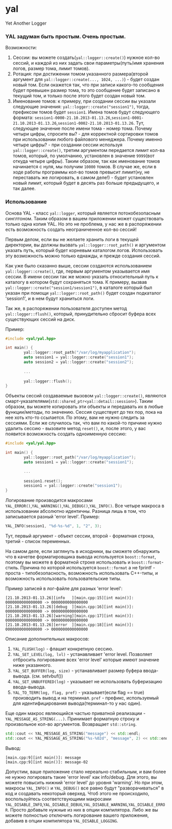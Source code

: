 yal
===

Yet Another Logger

### YAL задуман быть простым. Очень простым.

Возможности:

1. Сессии: вы можете создать(`yal::logger::create()`) нужное кол-во сессий, и каждой из них задать свои параметры(путь/имя хранения логов, размер тома, лимит томов).
2. Ротация: при достижении томом указанного размера(второй аргумент для `yal::logger::create(..., 1024, ...)`) - будет создан новый том. Если окажется так, что при записи какого-то сообщения будет превышен размер тома, то это сообщение будет записано в текущий том, и только после этого будет создан новый том.
3. Именование томов: к примеру, при создании сессии вы указали следующие значения: `yal::logger::create("session1")`, тогда, префиксом томов будет `session1`. Имена томов будут следующего формата: `session1-0000-21.10.2013-01.13.26`,`session1-0001-21.10.2013-01.13.26`,`session1-0002-21.10.2013-01.13.26`. Тут, следующее значение после имени тома - номер тома. Почему четыри цифры, спросите вы? - для корректной сортировки томов при использовании любого файлового менеджера. Почему именно четыре цифры? - при создании сессии используя `yal::logger::create()`, третим аргументом передается лимит кол-ва томов, который, по умолчанию, установлен в значение `9999`(вот откуда четыре цифры). Таким образом, так как именование томов начинается с нуля, мы получим `10000` томов. В случае же, если в ходе работы программы кол-во томов превысит лимит(ну, не переставать же логировать, в самом деле!) - будет установлен новый лимит, который будет в десять раз больше предыдущего, и так далее.

### Использование

Основа YAL - класс `yal::logger`, который является потокобезопасным синглтоном. Таким образом в вашем приложении может существовать только одна копия YAL. Но это не проблема, у нас же в распоряжении есть возможность создать неограниченное кол-во сессий!

Первым делом, если вы не желаете хранить логи в текущей директории, вы должны вызвать `yal::logger::root_path()` и аргументом указать путь, который будет корневым каталогом логов. Использовать эту возможность можно только еднажды, и прежде создания сессий.

Как уже было сказанно выше, сессии создаются использованием `yal::logger::create()`, где, первым аргументом указывается имя сессии. В имени сессии так же можно указать относительный путь к каталогу в котором будут сохраняться тома. К примеру, вызвав `yal::logger::create("session1/session1")`, в каталоге который был указан при помощи `yal::logger::root_path()` будет создан подкаталог 'session1', и в нем будут храниться логи.

Так же, в распоряжении пользователя доступен метод `yal::logger::flush()`, который, принудительно сбросит буфера всех существующих сессий на диск.

Пример:
```cpp
#include <yal/yal.hpp>

int main() {
        yal::logger::root_path("/var/log/myapplication");
        auto session1 = yal::logger::create("session1");
        auto session2 = yal::logger::create("session2");
        
        ...
        
        yal::logger::flush();
}
```

Объекты сессий создаваемые вызовом `yal::logger::create()`, являются смарт-указателями(`std::shared_ptr<yal::detail::session>`). Таким образом, вы можете копировать эти объекты и передавать их в любые функции/методы, по значению. Сессия существует до тех пор, пока на нее хоть кто-то ссылается. По этому, вам не нужно следить за сессиями. Если же случилось так, что вам по какой-то причине нужно удалить сессию - вызовите метод `reset()`, и, после этого, у вас появится возможность создать одноименную сессию:
```cpp
#include <yal/yal.hpp>

int main() {
        yal::logger::root_path("/var/log/myapplication");
        auto session1 = yal::logger::create("session1");

        ...
        
        session1.reset();
        session1 = yal::logger::create("session1");
}
```

Логирование производится макросами `YAL_ERROR()`,`YAL_WARNING()`,`YAL_DEBUG()`,`YAL_INFO()`. Все четыре макроса в использовании абсолютно идентичны. Разница лишь в том, что записывается разный 'error level'.
Пример:
```cpp
YAL_INFO(session1, "%d-%s-%d", 1, "2", 3);
```

Тут, первый аргумент - объект сессии, второй - форматная строка, третий - список переменных.

На самом деле, если заглянуть в исходники, вы сможете обнаружить что в качетве форматировщика вывода используется `boost::format`, поэтому вы можете в форматной строке использовать и `boost::format`-стиль.
Причина по которой используется `boost::format` а не fprintf - проста - типобезопасность, возможность использовать C++-типы, и возможность использовать пользовательские типы.

Пример записей в лог-файле для разных 'error level':
```
[21.10.2013-01.13.26][info   ][main.cpp:15][int main()]: 0000000000000000 -> 0000000000000000
[21.10.2013-01.13.26][debug  ][main.cpp:16][int main()]: 0000000000000000 -> 0000000000000000
[21.10.2013-01.13.26][warning][main.cpp:17][int main()]: 0000000000000000 -> 0000000000000000
[21.10.2013-01.13.26][error  ][main.cpp:18][int main()]: 0000000000000000 -> 0000000000000000
```

Описание дополнительных макросов:

1. `YAL_FLUSH(log)` - флашит конкретную сессию.
2. `YAL_SET_LEVEL(log, lvl)` - устанавливает 'error level. Позволяет отбросить логирование всех 'error level' которые имеют значение ниже указанного.
3. `YAL_SET_BUFFER(log, size)` - устанавливает размер буфера ввода-вывода. (см. setvbuf())
4. `YAL_SET_UNBUFFERED(log)` - указывает не использовать буферизацию ввода-вывода.
5. `YAL_TO_TERM(log, flag, pref)` - указывает(если flag == true) производить вывод и на терминал. `pref` - префикс, используемый для идентифицирования вывода(терминал-то у нас один).

Еще один макрос являющийся частью приватной реализации - `YAL_MESSAGE_AS_STRING(...)`. Принимает форматную строку и произвольное кол-во аргументов. Возвращает `std::string`.
```cpp
std::cout << YAL_MESSAGE_AS_STRING("message") << std::endl;
std::cout << YAL_MESSAGE_AS_STRING("%s-%02d", "message", 2) << std::endl;
```
Вывод:
```
[main.cpp:9][int main()]: message
[main.cpp:9][int main()]: message-02
```

Допустим, ваше приложение стало нереально стабильным, и вам более не нужно логировать такие 'error level' как info/debug. Для этого, вы можете повысить нижний 'error level' до уровня 'warning'. Но при этом, макросы `YAL_INFO()` и `YAL_DEBUG()` все равно будут "разворачиваться" в код и создавать некоторый оверхед. Чтоб этого не происходило, воспользуйтесь соответствующими макросами `YAL_DISABLE_INFO`,`YAL_DISABLE_DEBUG`,`YAL_DISABLE_WARNING`,`YAL_DISABLE_ERROR`. Просто добавьте нужные из них в опции компилятора.
Либо же вы можете полностью отключить логирование вашего приложения, добавив в опции компилятора `YAL_DISABLE_LOGGING`.
